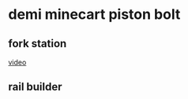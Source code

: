 # demi minecart piston bolt
## fork station
[video](https://www.bilibili.com/video/BV1y34y1p7t6)
## rail builder
